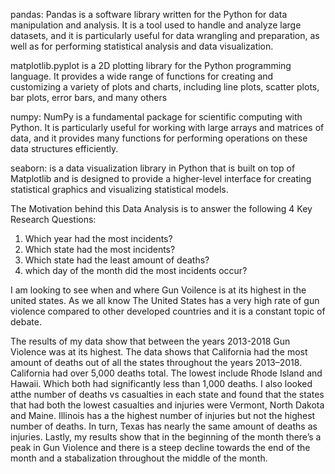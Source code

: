 pandas: Pandas is a software library written for the Python for data manipulation and analysis. It is a tool used to handle and analyze large datasets, and it is particularly useful for data wrangling and preparation, as well as for performing statistical analysis and data visualization.

matplotlib.pyplot is a 2D plotting library for the Python programming language. It provides a wide range of functions for creating and customizing a variety of plots and charts, including line plots, scatter plots, bar plots, error bars, and many others

numpy: NumPy is a fundamental package for scientific computing with Python. It is particularly useful for working with large arrays and matrices of data, and it provides many functions for performing operations on these data structures efficiently. 

seaborn: is a data visualization library in Python that is built on top of Matplotlib and is designed to provide a higher-level interface for creating statistical graphics and visualizing statistical models.

The Motivation behind this Data Analysis is to answer the following 4 Key Research Questions:
1. Which year had the most incidents?
2. Which state had the most incidents?
3. Which state had the least amount of deaths?
4. which day of the month did the most incidents occur?

I am looking to see when and where Gun Voilence is at its highest in the united states. As we all know The United States has a very high rate of gun violence compared to other developed countries and it is a constant topic of debate. 

The results of my data show that between the years 2013-2018 Gun Violence was at its highest. The data shows that California had the most amount of deaths out of all the states throughout the years 2013–2018. California had over 5,000 deaths total. The lowest include Rhode Island and Hawaii. Which both had significantly less than 1,000 deaths. I also looked atthe number of deaths vs casualties in each state and found that the states that had both the lowest casualties and injuries were Vermont, North Dakota and Maine. Illinois has a the highest number of injuries but not the highest number of deaths. In turn, Texas has nearly the same amount of deaths as injuries. Lastly, my results show that in the beginning of the month there’s a peak in Gun Violence and there is a steep decline towards the end of the month and a stabalization throughout the middle of the month.
